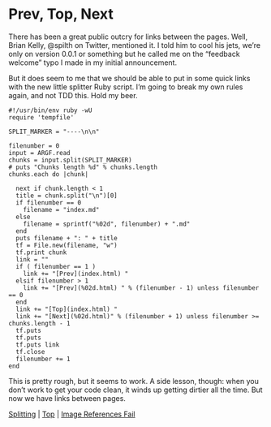 # Prev, Top, Next #

There has been a great public outcry for links between the pages. Well, Brian Kelly, @spilth on Twitter, mentioned it. I told him to cool his jets, we’re only on version 0.0.1 or something but he called me on the “feedback welcome” typo I made in my initial announcement.

But it does seem to me that we should be able to put in some quick links with the new little splitter Ruby script. I’m going to break my own rules again, and not TDD this. Hold my beer.

```
#!/usr/bin/env ruby -wU
require 'tempfile'

SPLIT_MARKER = "----\n\n"

filenumber = 0
input = ARGF.read
chunks = input.split(SPLIT_MARKER)
# puts "Chunks length %d" % chunks.length
chunks.each do |chunk|

  next if chunk.length < 1
  title = chunk.split("\n")[0]
  if filenumber == 0
    filename = "index.md"
  else
    filename = sprintf("%02d", filenumber) + ".md"
  end
  puts filename + ": " + title
  tf = File.new(filename, "w")
  tf.print chunk
  link = ""
  if ( filenumber == 1 ) 
    link += "[Prev](index.html) "
  elsif filenumber > 1
    link += "[Prev](%02d.html) " % (filenumber - 1) unless filenumber == 0
  end
  link += "[Top](index.html) "
  link += "[Next](%02d.html)" % (filenumber + 1) unless filenumber >= chunks.length - 1
  tf.puts
  tf.puts
  tf.puts link
  tf.close
  filenumber += 1
end
```

This is pretty rough, but it seems to work. A side lesson, though: when you don’t work to get your code clean, it winds up getting dirtier all the time. But now we have links between pages.



[Splitting](11.html) | [Top](index.html) | [Image References Fail](13.html)




[ScreenShot2018-06-17at54341AM]: ScreenShot2018-06-17at54341AM.png

[ScreenShot2018-06-15at34845AM]: ScreenShot2018-06-15at34845AM.png

[ScreenShot2018-06-15at35655AM]: ScreenShot2018-06-15at35655AM.png

[ScreenShot2018-06-15at35933AM]: ScreenShot2018-06-15at35933AM.png

[ScreenShot2018-06-15at41513AM]: ScreenShot2018-06-15at41513AM.png

[ScreenShot2018-06-15at43151AM]: ScreenShot2018-06-15at43151AM.png

[ScreenShot2018-06-15at43300AM]: ScreenShot2018-06-15at43300AM.png

[ScreenShot2018-06-15at43419AM]: ScreenShot2018-06-15at43419AM.png

[ScreenShot2018-06-15at43550AM]: ScreenShot2018-06-15at43550AM.png

[ScreenShot2018-06-15at45351AM]: ScreenShot2018-06-15at45351AM.png

[ScreenShot2018-06-15at45543AM]: ScreenShot2018-06-15at45543AM.png

[ScreenShot2018-06-15at50722AM]: ScreenShot2018-06-15at50722AM.png

[ScreenShot2018-06-15at51250AM]: ScreenShot2018-06-15at51250AM.png

[ScreenShot2018-06-15at51454AM]: ScreenShot2018-06-15at51454AM.png

[ScreenShot2018-06-15at92421AM]: ScreenShot2018-06-15at92421AM.png

[ScreenShot2018-06-15at95953AM]: ScreenShot2018-06-15at95953AM.png

[ScreenShot2018-06-16at74710AM]: ScreenShot2018-06-16at74710AM.png

[ScreenShot2018-06-17at64119AM]: ScreenShot2018-06-17at64119AM.png

[ScreenShot2018-06-17at70530AM]: ScreenShot2018-06-17at70530AM.png

[ScreenShot2018-06-17at81328PM]: ScreenShot2018-06-17at81328PM.png

[ScreenShot2018-06-18at94526AM]: ScreenShot2018-06-18at94526AM.png

[ScreenShot2018-06-19at80328PM]: ScreenShot2018-06-19at80328PM.png

[ScreenShot2018-06-17at60628AM]: ScreenShot2018-06-17at60628AM.png

[ScreenShot2018-06-22at101952AM]: ScreenShot2018-06-22at101952AM.png

[ScreenShot2018-06-22at102316AM]: ScreenShot2018-06-22at102316AM.png

[ScreenShot2018-06-22at103031AM]: ScreenShot2018-06-22at103031AM.png

[ScreenShot2018-06-22at103054AM]: ScreenShot2018-06-22at103054AM.png

[ScreenShot2018-06-22at103500AM]: ScreenShot2018-06-22at103500AM.png

[ScreenShot2018-06-22at104957AM]: ScreenShot2018-06-22at104957AM.png

[ScreenShot2018-06-22at110544AM]: ScreenShot2018-06-22at110544AM.png

